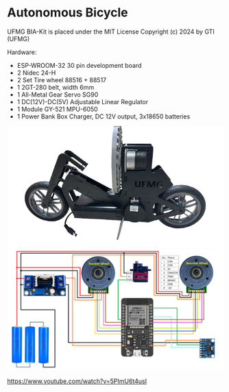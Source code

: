 # Autonomous Bicycle


UFMG BIA-Kit is placed under the MIT License
Copyright (c) 2024 by GTI (UFMG)

Hardware:
* ESP-WROOM-32 30 pin development board
* 2 Nidec 24-H
* 2 Set Tire wheel 88516 + 88517
* 1 2GT-280 belt, width 6mm
* 1 All-Metal Gear Servo SG90
* 1 DC(12V)-DC(5V) Adjustable Linear Regulator 
* 1 Module GY-521 MPU-6050
* 1 Power Bank Box Charger, DC 12V output, 3x18650 batteries

<img src="/Images/bia.png" alt="bia"/>
<img src="/Images/esquematico.png" alt="esquematico"/>

https://www.youtube.com/watch?v=5PImU6t4usI
